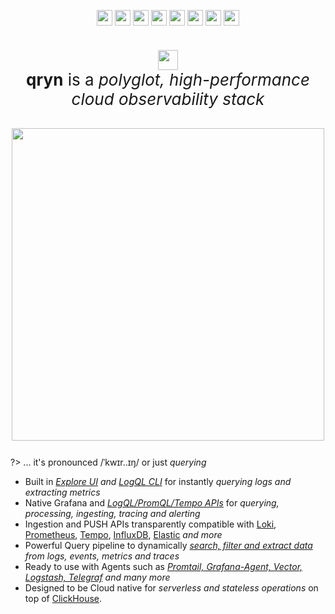 <p id=start align="center">
  
  <!--
  <h1 align="center">
    <img src="https://github.com/metrico/qryn-docs/blob/main/docs/resources/images/favicon-32x32.png?raw=true" width=25 /> <i>ˈkwɪr..ɪŋ</i>
  </h1>
  -->
  
 <img src="https://github.com/metrico/qryn-docs/blob/main/docs/resources/images/qryn_logo_trans.png?raw=true" width=25 />
 <img src="https://user-images.githubusercontent.com/1423657/184496222-ca95d80c-906f-4c77-a963-86f0b27a56b0.png" width=25 />
 <img src="https://user-images.githubusercontent.com/1423657/184496304-4f35a365-efdc-4dca-9771-6b7b1deb9ae3.png" width=25 />
 <img src="https://user-images.githubusercontent.com/1423657/184496174-aca323dd-f40e-489a-a584-fa7348c0eab0.png" width=25 />
 <img src="https://user-images.githubusercontent.com/1423657/184496973-9f46e551-872d-4a25-877c-51a2e5f53e84.png" width=25 />
 <img src="https://user-images.githubusercontent.com/1423657/184494381-15d20f5d-3d52-411b-9064-dfd2ccea7c1c.png" width=25 />
 <img src="https://user-images.githubusercontent.com/1423657/184494438-17d7ceb0-a62a-4819-9b1c-43d7f0baf802.png" width=25 />
 <img src="https://avatars.githubusercontent.com/u/54801242?s=200&v=4" width=25 />
  
  <h3 align="center" style="font-weight: normal;font-size: 26px;">
      <img src="https://github.com/metrico/qryn-docs/blob/main/docs/resources/images/favicon-32x32.png?raw=true" width=32 /><br> 
      <b>qryn</b> is a <i>polyglot, high-performance cloud observability stack</i><br/><br/>
      <img src="https://user-images.githubusercontent.com/1423657/50496835-404e6480-0a33-11e9-87a4-aebb71a668a7.gif" width=500 class=border />
  </h3>
</p>

?> ... it's pronounced /ˈkwɪr..ɪŋ/ or just _querying_

* Built in _[Explore UI](https://github.com/metrico/qryn-view) and [LogQL CLI](https://github.com/lmangani/vLogQL)_ for instantly _querying logs and extracting metrics_
* Native Grafana and _[LogQL/PromQL/Tempo APIs](support.md)_ for _querying, processing, ingesting, tracing and alerting_
* Ingestion and PUSH APIs transparently compatible with [Loki](logs/ingestion.md), [Prometheus](metrics/ingestion.md), [Tempo](telemetry/ingestion.md), [InfluxDB](metrics/ingestion.md), [Elastic](logs/ingestion.md) _and more_
* Powerful Query pipeline to dynamically _[search, filter and extract data](getting-started.md) from logs, events, metrics and traces_
* Ready to use with Agents such as _[Promtail, Grafana-Agent, Vector, Logstash, Telegraf](ingestion.md) and many more_
* Designed to be Cloud native for _serverless and stateless operations_ on top of [ClickHouse](https://clickhouse.com/clickhouse).


